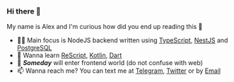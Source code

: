 ### Hi there 👋

My name is Alex and I'm curious how did you end up reading this 🤔

- 👨‍💻 Main focus is NodeJS backend written using [TypeScript](https://www.typescriptlang.org), [NestJS](https://github.com/nestjs/nest) and [PostgreSQL](https://www.postgresql.org)
- 🌱 Wanna learn [ReScript](https://rescript-lang.org), [Kotlin](https://kotlinlang.org), [Dart](https://dart.dev)
- 🌚 ___Someday___ will enter frontend world (do not confuse with web)
- 📫 Wanna reach me? You can text me at [Telegram](http://t.me/BOTKooper), [Twitter](https://twitter.com/@botkooper) or by [Email](mailto://botkooper@gmail.com)

